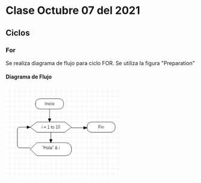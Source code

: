 # Clase Octubre 07 del 2021

## Ciclos 

###  For

Se realiza diagrama de flujo para ciclo FOR. Se utiliza la figura "Preparation"  

#### Diagrama de Flujo


<img src="imgoct/fordiagram1.JPG" width="300">

